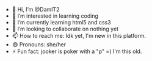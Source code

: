 - 👋 Hi, I’m @DamIT2
- 👀 I’m interested in learning coding
- 🌱 I’m currently learning html5 and css3
- 💞️ I’m looking to collaborate on nothing yet
- 📫 How to reach me: Idk yet, I'm new in this platform.
- 😄 Pronouns: she/her
- ⚡ Fun fact: jooker is poker with a "p" =) I'm this old.

<!---
DamIT2/DamIT2 is a ✨ special ✨ repository because its `README.md` (this file) appears on your GitHub profile.
You can click the Preview link to take a look at your changes.
--->

